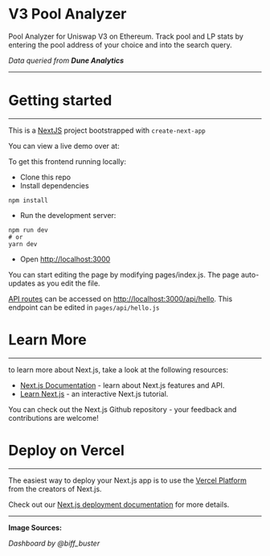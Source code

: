 <!-- <img src="https://github.com/biffbuster/3L-Analytics-Dashboard/blob/main/assets/images/3l_logo.png" width="325" height="120"> -->

# V3 Pool Analyzer

Pool Analyzer for Uniswap V3 on Ethereum. Track pool and LP stats by entering the pool address of your choice and into the search query.

*Data queried from **Dune Analytics***

____________

# Getting started
____________

This is a [NextJS](https://nextjs.org/) project bootstrapped with `create-next-app`

You can view a live demo over at: 

To get this frontend running locally:

- Clone this repo
- Install dependencies
```
npm install
```
- Run the development server:
```
npm run dev
# or
yarn dev
```
- Open [http://localhost:3000](http://localhost:3000)

You can start editing the page by modifying pages/index.js. The page auto-updates as you edit the file.

[API routes](https://nextjs.org/docs/api-routes/introduction) can be accessed on [http://localhost:3000/api/hello](http://localhost:3000/api/hello). This endpoint can be edited in `pages/api/hello.js`

# Learn More
________

to learn more about Next.js, take a look at the following resources:
- [Next.js Documentation](https://nextjs.org/docs) - learn about Next.js features and API.
- [Learn Next.js](https://nextjs.org/learn/foundations/about-nextjs) - an interactive Next.js tutorial.

You can check out the Next.js Github repository - your feedback and contributions are welcome!

# Deploy on Vercel
__________

The easiest way to deploy your Next.js app is to use the [Vercel Platform](https://vercel.com/new?filter=next.js) from the creators of Next.js.

Check out our [Next.js deployment documentation](https://nextjs.org/docs/deployment) for more details.

_____________

**Image Sources:**


*Dashboard by @biff_buster*
